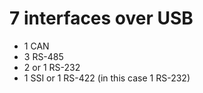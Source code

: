 7 interfaces over USB
======================

- 1 CAN
- 3 RS-485
- 2 or 1 RS-232
- 1 SSI or 1 RS-422 (in this case 1 RS-232)

